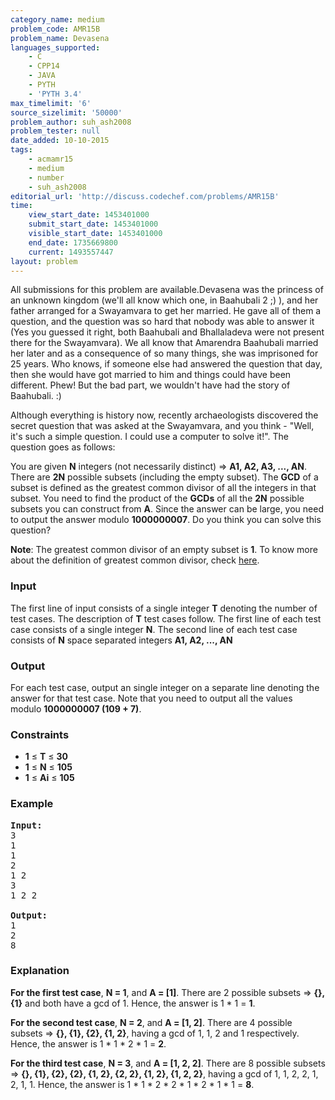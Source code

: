 ```yaml
---
category_name: medium
problem_code: AMR15B
problem_name: Devasena
languages_supported:
    - C
    - CPP14
    - JAVA
    - PYTH
    - 'PYTH 3.4'
max_timelimit: '6'
source_sizelimit: '50000'
problem_author: suh_ash2008
problem_tester: null
date_added: 10-10-2015
tags:
    - acmamr15
    - medium
    - number
    - suh_ash2008
editorial_url: 'http://discuss.codechef.com/problems/AMR15B'
time:
    view_start_date: 1453401000
    submit_start_date: 1453401000
    visible_start_date: 1453401000
    end_date: 1735669800
    current: 1493557447
layout: problem
---
```

All submissions for this problem are available.Devasena was the princess of an unknown kingdom (we'll all know which one, in Baahubali 2 ;) ), and her father arranged for a <a herf="https://en.wikipedia.org/wiki/Swayamvara">Swayamvara</a> to get her married. He gave all of them a question, and the question was so hard that nobody was able to answer it (Yes you guessed it right, both Baahubali and Bhallaladeva were not present there for the Swayamvara). We all know that Amarendra Baahubali married her later and as a consequence of so many things, she was imprisoned for 25 years. Who knows, if someone else had answered the question that day, then she would have got married to him and things could have been different. Phew! But the bad part, we wouldn't have had the story of Baahubali. :)

Although everything is history now, recently archaeologists discovered the secret question that was asked at the Swayamvara, and you think - "Well, it's such a simple question. I could use a computer to solve it!". The question goes as follows:

You are given **N** integers (not necessarily distinct) =&gt; **A1, A2, A3, ..., AN**. There are **2N** possible subsets (including the empty subset). The **GCD** of a subset is defined as the greatest common divisor of all the integers in that subset. You need to find the product of the **GCDs** of all the **2N** possible subsets you can construct from **A**. Since the answer can be large, you need to output the answer modulo **1000000007**. Do you think you can solve this question?

**Note**: The greatest common divisor of an empty subset is **1**. To know more about the definition of greatest common divisor, check [here](https://en.wikipedia.org/wiki/Greatest_common_divisor).

### Input

The first line of input consists of a single integer **T** denoting the number of test cases. The description of **T** test cases follow. The first line of each test case consists of a single integer **N**. The second line of each test case consists of **N** space separated integers **A1, A2, ..., AN**

### Output

For each test case, output an single integer on a separate line denoting the answer for that test case. Note that you need to output all the values modulo  **1000000007 (109 + 7)**.

### Constraints

- **1** ≤ **T** ≤ **30**
- **1** ≤ **N** ≤ **105**
- **1** ≤ **Ai** ≤ **105**

### Example

<pre><b>Input:</b>
3
1
1
2
1 2
3
1 2 2

<b>Output:</b>
1
2
8
</pre>
### Explanation

**For the first test case**, **N = 1**, and **A = \[1\]**. There are 2 possible subsets =&gt; **{}, {1}** and both have a gcd of 1. Hence, the answer is 1 \* 1 = **1**.

**For the second test case**, **N = 2**, and **A = \[1, 2\]**. There are 4 possible subsets =&gt; **{}, {1}, {2}, {1, 2}**, having a gcd of 1, 1, 2 and 1 respectively. Hence, the answer is 1 \* 1 \* 2 \* 1 = **2**.

**For the third test case**, **N = 3**, and **A = \[1, 2, 2\]**. There are 8 possible subsets =&gt; **{}, {1}, {2}, {2}, {1, 2}, {2, 2}, {1, 2}, {1, 2, 2}**, having a gcd of 1, 1, 2, 2, 1, 2, 1, 1. Hence, the answer is 1 \* 1 \* 2 \* 2 \* 1 \* 2 \* 1 \* 1 = **8**.
